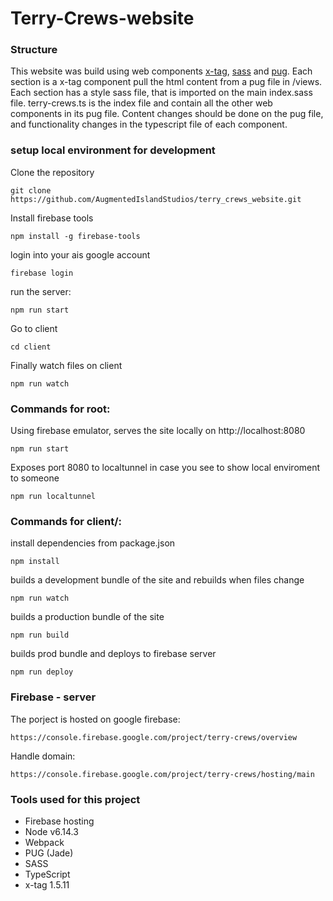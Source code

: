 # Terry-Crews-website
### Structure
This website was build using web components [x-tag](https://x-tag.github.io/), [sass](https://sass-lang.com/) and [pug](https://pugjs.org/).
Each section is a x-tag component pull the html content from a pug file in /views. Each section has a style sass file, that is imported on the main index.sass file. terry-crews.ts is the index file and contain all the other web components in its pug file. Content changes should be done on the pug file, and functionality changes in the typescript file of each component. 

### setup local environment for development

Clone the repository
```
git clone https://github.com/AugmentedIslandStudios/terry_crews_website.git
```

Install firebase tools
```
npm install -g firebase-tools
```

login into your ais google account
```
firebase login
```

run the server:
```
npm run start
```

Go to client
```
cd client
```

Finally watch files on client
```
npm run watch
```



### Commands for root:

Using firebase emulator, serves the site locally on http://localhost:8080
```
npm run start
```

Exposes port 8080 to localtunnel in case you see to show local enviroment to someone
```
npm run localtunnel
```

### Commands for client/:
install dependencies from package.json
```
npm install
```

builds a development bundle of the site and rebuilds when files change
```
npm run watch
```

builds a production bundle of the site
```
npm run build
```

builds prod bundle and deploys to firebase server
```
npm run deploy
```


### Firebase - server

The porject is hosted on google firebase:
```
https://console.firebase.google.com/project/terry-crews/overview
```

Handle domain: 
```
https://console.firebase.google.com/project/terry-crews/hosting/main
```


### Tools used for this project
* Firebase hosting
* Node v6.14.3
* Webpack
* PUG (Jade)
* SASS
* TypeScript
* x-tag 1.5.11